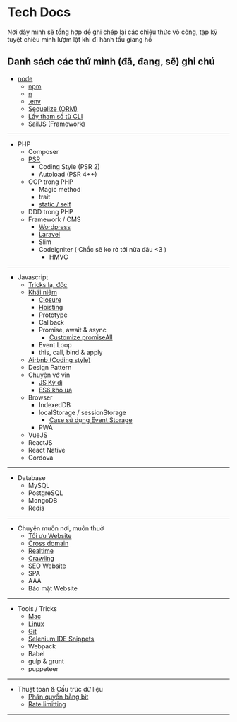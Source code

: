 # Tech Docs
Nơi đây mình sẽ tổng hợp để ghi chép lại các chiêu thức võ công, tạp kỹ tuyệt chiêu mình lượm lặt khi đi hành tẩu giang hồ

## Danh sách các thứ mình (đã, đang, sẽ) ghi chú

* [node](node/index.md)
    * [npm](node/npm.md)
    * [n](node/n.md)
    * [.env](node/env.md)
    * [Sequelize (ORM)](node/sequelize.md)
    * [Lấy tham số từ CLI](node/node_arguments.md)
    * SailJS (Framework)

---

* PHP
    * Composer 
    * [PSR](https://www.php-fig.org/psr/)
        * Coding Style (PSR 2)
        * Autoload (PSR 4++)
    * OOP trong PHP
        * Magic method
        * trait 
        * [static / self](php/self_static.md)
    * DDD trong PHP
    * Framework / CMS 
        * [Wordpress](php/wordpress.md)
        * [Laravel](php/laravel.md)
        * Slim
        * Codeigniter ( Chắc sẽ ko rờ tới nữa đâu <3 )
            * HMVC

---

* Javascript
    * [Tricks lạ, độc](javascript/tricks.md)
    * [Khái niệm](terms/javascript.md)
        * [Closure](javascript/closure.md)
        * [Hoisting](javascript/hoist.md)
        * Prototype
        * Callback
        * Promise, await & async
            * [Customize promiseAll](snippets/custom_promise_all.md)
        * Event Loop 
        * this, call, bind & apply
    * [Airbnb (Coding style)](https://github.com/airbnb/javascript)
    * Design Pattern
    * Chuyện vớ vỉn
        * [JS Kỳ dị](javascript/stories/weird.md)
        * [ES6 khó ưa](javascript/stories/es6.md)
    * Browser
        * IndexedDB
        * localStorage / sessionStorage
            * [Case sử dụng Event Storage](snippets/event_storage.md)
        * PWA
    * VueJS
    * ReactJS
    * React Native
    * Cordova


---

* Database
    * MySQL
    * PostgreSQL
    * MongoDB
    * Redis

---

* Chuyện muôn nơi, muôn thuở
    * [Tối ưu Website](common/optimize_web.md)
    * [Cross domain](common/cross_domain.md)
    * [Realtime](common/realtime.md)
    * [Crawling](common/crawl.md)
    * SEO Website
    * SPA
    * AAA
    * Bảo mật Website
    
--- 

* Tools / Tricks
    * [Mac](tricks/mac.md)
    * [Linux](tricks/linux.md)
    * [Git](tricks/git.md)
    * [Selenium IDE Snippets](snippets/selenium_ide.md)
    * Webpack 
    * Babel
    * gulp & grunt
    * puppeteer

---

* Thuật toán & Cấu trúc dữ liệu
    * [Phân quyền bằng bit](algorithm/authority.md)
    * [Rate limitting](algorithm/rate_limit.md)

--- 


